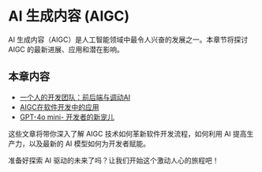 # AI 生成内容 (AIGC)

AI 生成内容（AIGC）是人工智能领域中最令人兴奋的发展之一。本章节将探讨 AIGC 的最新进展、应用和潜在影响。

## 本章内容

- [一个人的开发团队：前后端与调动AI](./一个人的开发团队：前后端与调动AI.md)
- [AIGC在软件开发中的应用](./AIGC在软件开发中的应用.md)
- [GPT-4o mini- 开发者的新宠儿](./GPT-4o%20mini-%20开发者的新宠儿.md)

这些文章将带你深入了解 AIGC 技术如何革新软件开发流程，如何利用 AI 提高生产力，以及最新的 AI 模型如何为开发者赋能。

准备好探索 AI 驱动的未来了吗？让我们开始这个激动人心的旅程吧！